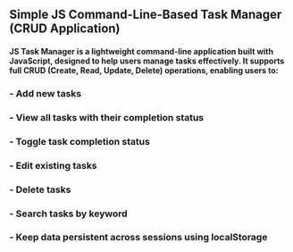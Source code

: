 ## Simple JS Command-Line-Based Task Manager (CRUD Application)

#### JS Task Manager is a lightweight command-line application built with JavaScript, designed to help users manage tasks effectively. It supports full CRUD (Create, Read, Update, Delete) operations, enabling users to:

### - Add new tasks

### - View all tasks with their completion status

### - Toggle task completion status

### - Edit existing tasks

### - Delete tasks

### - Search tasks by keyword

### - Keep data persistent across sessions using localStorage

